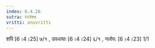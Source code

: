 ```yaml
---
index: 6.4.26
sutra: रञ्जेश्च
vritti: anuvritti
---
```


शपि  [6।4।25] ७/१  , उपधायाः [6।4।24]  ६/१  , नलोप:  [6।4।23] 1/1
